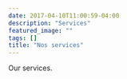```yaml
---
date: 2017-04-10T11:00:59-04:00
description: "Services"
featured_image: ""
tags: []
title: "Nos services"
---
```


Our services.
